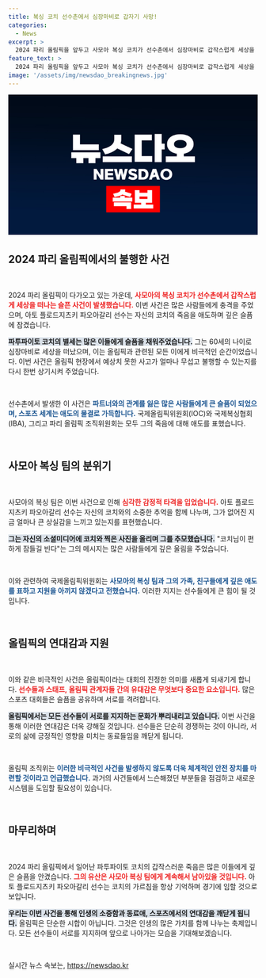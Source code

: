 ```yaml
---
title: 복싱 코치 선수촌에서 심장마비로 갑자기 사망!
categories:
  - News
excerpt: >
  2024 파리 올림픽을 앞두고 사모아 복싱 코치가 선수촌에서 심장마비로 갑작스럽게 세상을 떠나 충격을 안겼다. 선수와 전 세계가 애도의 뜻을 전하며 슬퍼하는 가운데, 코치의 마지막 순간이 어떻게 선수에게 영향을 미칠지 주목된다.
feature_text: >
  2024 파리 올림픽을 앞두고 사모아 복싱 코치가 선수촌에서 심장마비로 갑작스럽게 세상을 떠나 충격을 안겼다. 선수와 전 세계가 애도의 뜻을 전하며 슬퍼하는 가운데, 코치의 마지막 순간이 어떻게 선수에게 영향을 미칠지 주목된다.
image: '/assets/img/newsdao_breakingnews.jpg'
---
```


<p><img src="/assets/img/newsdao_breakingnews.jpg" alt="cryptoinkorea 속보" /></p>

<h2 data-ke-size="size26">2024 파리 올림픽에서의 불행한 사건</h2>

<p data-ke-size="size16">&nbsp;</p>

<p>2024 파리 올림픽이 다가오고 있는 가운데, <b><span style="color: #ee2323;">사모아의 복싱 코치가 선수촌에서 갑작스럽게 세상을 떠나는 슬픈 사건이 발생했습니다.</span></b> 이번 사건은 많은 사람들에게 충격을 주었으며, 아토 플로드지츠키 파오아갈리 선수는 자신의 코치의 죽음을 애도하며 깊은 슬픔에 잠겼습니다. </p>

<p><b><span style="background-color: #21538527;">파투파이토 코치의 별세는 많은 이들에게 슬픔을 채워주었습니다.</span></b> 그는 60세의 나이로 심장마비로 세상을 떠났으며, 이는 올림픽과 관련된 모든 이에게 비극적인 순간이었습니다. 이번 사건은 올림픽 현장에서 예상치 못한 사고가 얼마나 무섭고 불행할 수 있는지를 다시 한번 상기시켜 주었습니다.</p>

<p data-ke-size="size16">&nbsp;</p>

<p>선수촌에서 발생한 이 사건은 <b><span style="color: #1a5490;">파트너와의 관계를 잃은 많은 사람들에게 큰 슬픔이 되었으며, 스포츠 세계는 애도의 물결로 가득합니다.</span></b> 국제올림픽위원회(IOC)와 국제복싱협회(IBA), 그리고 파리 올림픽 조직위원회는 모두 그의 죽음에 대해 애도를 표했습니다.</p>

<p data-ke-size="size16">&nbsp;</p>

<h2 data-ke-size="size26">사모아 복싱 팀의 분위기</h2>

<p data-ke-size="size16">&nbsp;</p>

<p>사모아의 복싱 팀은 이번 사건으로 인해 <b><span style="color: #ee2323;">심각한 감정적 타격을 입었습니다.</span></b> 아토 플로드지츠키 파오아갈리 선수는 자신의 코치와의 소중한 추억을 함께 나누며, 그가 없어진 지금 얼마나 큰 상실감을 느끼고 있는지를 표현했습니다.</p>

<p><b><span style="background-color: #21538527;">그는 자신의 소셜미디어에 코치와 찍은 사진을 올리며 그를 추모했습니다.</span></b> "코치님이 편하게 잠들길 빈다"는 그의 메시지는 많은 사람들에게 깊은 울림을 주었습니다.</p>

<p data-ke-size="size16">&nbsp;</p>

<p>이와 관련하여 국제올림픽위원회는 <b><span style="color: #1a5490;">사모아의 복싱 팀과 그의 가족, 친구들에게 깊은 애도를 표하고 지원을 아끼지 않겠다고 전했습니다.</span></b> 이러한 지지는 선수들에게 큰 힘이 될 것입니다.</p>

<p data-ke-size="size16">&nbsp;</p>

<h2 data-ke-size="size26">올림픽의 연대감과 지원</h2>

<p data-ke-size="size16">&nbsp;</p>

<p>이와 같은 비극적인 사건은 올림픽이라는 대회의 진정한 의미를 새롭게 되새기게 합니다. <b><span style="color: #ee2323;">선수들과 스태프, 올림픽 관계자들 간의 유대감은 무엇보다 중요한 요소입니다.</span></b> 많은 스포츠 대회들은 슬픔을 공유하며 서로를 격려합니다.</p>

<p><b><span style="background-color: #21538527;">올림픽에서는 모든 선수들이 서로를 지지하는 문화가 뿌리내리고 있습니다.</span></b> 이번 사건을 통해 이러한 연대감은 더욱 강해질 것입니다. 선수들은 단순히 경쟁하는 것이 아니라, 서로의 삶에 긍정적인 영향을 미치는 동료들임을 깨닫게 됩니다.</p>

<p data-ke-size="size16">&nbsp;</p>

<p>올림픽 조직위는 <b><span style="color: #1a5490;">이러한 비극적인 사건을 발생하지 않도록 더욱 체계적인 안전 장치를 마련할 것이라고 언급했습니다.</span></b> 과거의 사건들에서 느슨해졌던 부분들을 점검하고 새로운 시스템을 도입할 필요성이 있습니다.</p>

<p data-ke-size="size16">&nbsp;</p>

<h2 data-ke-size="size26">마무리하며</h2>

<p data-ke-size="size16">&nbsp;</p>

<p>2024 파리 올림픽에서 일어난 파투파이토 코치의 갑작스러운 죽음은 많은 이들에게 깊은 슬픔을 안겼습니다. <b><span style="color: #ee2323;">그의 유산은 사모아 복싱 팀에게 계속해서 남아있을 것입니다.</span></b> 아토 플로드지츠키 파오아갈리 선수는 코치의 가르침을 항상 기억하며 경기에 임할 것으로 보입니다.</p>

<p><b><span style="background-color: #21538527;">우리는 이번 사건을 통해 인생의 소중함과 동료애, 스포츠에서의 연대감을 깨닫게 됩니다.</span></b> 올림픽은 단순한 시합이 아닙니다. 그것은 인생의 많은 가치를 함께 나누는 축제입니다. 모든 선수들이 서로를 지지하며 앞으로 나아가는 모습을 기대해보겠습니다.</p>

<p data-ke-size="size16">&nbsp;</p>
실시간 뉴스 속보는, <a href="https://newsdao.kr" rel="dofollow">https://newsdao.kr</a>


